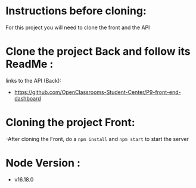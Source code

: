 
# Instructions before cloning:

For this project you will need to clone the front and the API

# Clone the project Back and follow its ReadMe :

links to the API (Back):
-  https://github.com/OpenClassrooms-Student-Center/P9-front-end-dashboard


# Cloning the project Front:

-After cloning the Front, do a `npm install`  and `npm start` to start the server

# Node Version :
 - v16.18.0

